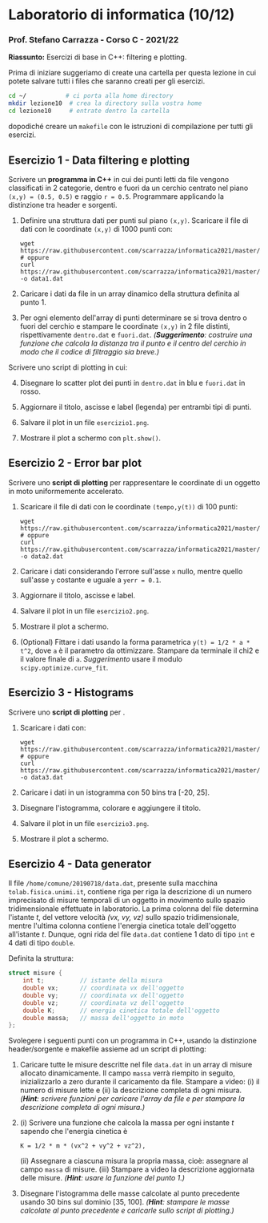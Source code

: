 # Laboratorio di informatica (10/12)
### Prof. Stefano Carrazza - Corso C - 2021/22

**Riassunto:** Esercizi di base in C++: filtering e plotting.

Prima di iniziare suggeriamo di create una cartella per questa lezione in cui potete salvare tutti i files che saranno creati per gli esercizi.
```bash
cd ~/           # ci porta alla home directory
mkdir lezione10  # crea la directory sulla vostra home
cd lezione10     # entrate dentro la cartella
```
dopodiché creare un `makefile` con le istruzioni di compilazione per tutti gli esercizi.

## Esercizio 1 - Data filtering e plotting

Scrivere un **programma in C++** in cui dei punti letti da file vengono classificati in 2 categorie, dentro e fuori da un cerchio centrato nel piano `(x,y) = (0.5, 0.5)` e raggio `r = 0.5`. Programmare applicando la distinzione tra header e sorgenti.

1. Definire una struttura dati per punti sul piano `(x,y)`. Scaricare il file di dati con le coordinate `(x,y)` di 1000 punti con:
    ```
    wget https://raw.githubusercontent.com/scarrazza/informatica2021/master/Lezione_10/data1.dat
    # oppure
    curl https://raw.githubusercontent.com/scarrazza/informatica2021/master/Lezione_10/data1.dat -o data1.dat
    ```

2. Caricare i dati da file in un array dinamico della struttura definita al punto 1.

3. Per ogni elemento dell'array di punti determinare se si trova dentro o fuori del cerchio e stampare le coordinate `(x,y)` in 2 file distinti, rispettivamente `dentro.dat` e `fuori.dat`. *(**Suggerimento**: costruire una funzione che calcola la distanza tra il punto e il centro del cerchio in modo che il codice di filtraggio sia breve.)*

Scrivere uno script di plotting in cui:

4. Disegnare lo scatter plot dei punti in `dentro.dat` in blu e `fuori.dat` in rosso.

5. Aggiornare il titolo, ascisse e label (legenda) per entrambi tipi di punti.

6. Salvare il plot in un file `esercizio1.png`.

7. Mostrare il plot a schermo con `plt.show()`.

## Esercizio 2 - Error bar plot

Scrivere uno **script di plotting** per rappresentare le coordinate di un oggetto in moto uniformemente accelerato.

1. Scaricare il file di dati con le coordinate `(tempo,y(t))` di 100 punti:
    ```
    wget https://raw.githubusercontent.com/scarrazza/informatica2021/master/Lezione_10/data2.dat
    # oppure
    curl https://raw.githubusercontent.com/scarrazza/informatica2021/master/Lezione_10/data2.dat -o data2.dat
    ```

2. Caricare i dati considerando l'errore sull'asse `x` nullo, mentre quello sull'asse `y` costante e uguale a `yerr = 0.1`.

3. Aggiornare il titolo, ascisse e label.

4. Salvare il plot in un file `esercizio2.png`.

5. Mostrare il plot a schermo.

6. (Optional) Fittare i dati usando la forma parametrica `y(t) = 1/2 * a * t^2`, dove `a` è il parametro da ottimizzare. Stampare da terminale il chi2 e il valore finale di `a`. *Suggerimento* usare il modulo `scipy.optimize.curve_fit`.

## Esercizio 3 - Histograms

Scrivere uno **script di plotting** per .

1. Scaricare i dati con:
    ```
    wget https://raw.githubusercontent.com/scarrazza/informatica2021/master/Lezione_10/data3.dat
    # oppure
    curl https://raw.githubusercontent.com/scarrazza/informatica2021/master/Lezione_10/data3.dat -o data3.dat
    ```

2. Caricare i dati in un istogramma con 50 bins tra [-20, 25].

3. Disegnare l'istogramma, colorare e aggiungere il titolo.

4. Salvare il plot in un file `esercizio3.png`.

5. Mostrare il plot a schermo.

## Esercizio 4 - Data generator

Il file `/home/comune/20190718/data.dat`, presente sulla macchina `tolab.fisica.unimi.it`, contiene riga per riga la descrizione di un numero imprecisato di misure temporali di un oggetto in movimento sullo spazio tridimensionale effettuate in laboratorio. La prima colonna del file determina l'istante *t*, del vettore velocità *(vx, vy, vz)* sullo spazio tridimensionale, mentre l'ultima colonna contiene l'energia cinetica totale dell'oggetto all'istante *t*. Dunque, ogni rida del file `data.dat` contiene 1 dato di tipo `int` e 4 dati di tipo `double`.

Definita la struttura:
```c++
struct misure {
    int t;          // istante della misura
    double vx;      // coordinata vx dell'oggetto
    double vy;      // coordinata vx dell'oggetto
    double vz;      // coordinata vz dell'oggetto
    double K;       // energia cinetica totale dell'oggetto
    double massa;   // massa dell'oggetto in moto
};
```

Svolegere i seguenti punti con un programma in C++, usando la distinzione header/sorgente e makefile assieme ad un script di plotting:

1. Caricare tutte le misure descritte nel file `data.dat` in un array di misure allocato dinamicamente. Il
campo `massa` verrà riempito in seguito, inizializzarlo a zero durante il caricamento da file. Stampare
a video: (i) il numero di misure lette e (ii) la descrizione completa di ogni misura. *(**Hint**: scrivere funzioni per caricare l'array da file e per stampare la descrizione completa di ogni misura.)*

2. (i) Scrivere una funzione che calcola la massa per ogni instante *t* sapendo che l'energia cinetica è
    ```
    K = 1/2 * m * (vx^2 + vy^2 + vz^2),
    ```
    (ii) Assegnare a ciascuna misura la propria massa, cioè: assegnare al campo `massa` di misure.
    (iii) Stampare a video la descrizione aggiornata delle misure. *(**Hint**: usare la funzione del punto 1.)*

3. Disegnare l'istogramma delle masse calcolate al punto precedente usando 30 bins sul dominio [35, 100]. *(**Hint**: stampare le masse calcolate al punto precedente e caricarle sullo script di plotting.)*
